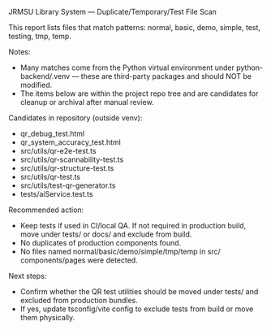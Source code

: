 JRMSU Library System — Duplicate/Temporary/Test File Scan

This report lists files that match patterns: normal, basic, demo, simple, test, testing, tmp, temp.

Notes:
- Many matches come from the Python virtual environment under python-backend/.venv — these are third-party packages and should NOT be modified.
- The items below are within the project repo tree and are candidates for cleanup or archival after manual review.

Candidates in repository (outside venv):
- qr_debug_test.html
- qr_system_accuracy_test.html
- src/utils/qr-e2e-test.ts
- src/utils/qr-scannability-test.ts
- src/utils/qr-structure-test.ts
- src/utils/qr-test.ts
- src/utils/test-qr-generator.ts
- tests/aiService.test.ts

Recommended action:
- Keep tests if used in CI/local QA. If not required in production build, move under tests/ or docs/ and exclude from build.
- No duplicates of production components found.
- No files named normal/basic/demo/simple/tmp/temp in src/ components/pages were detected.

Next steps:
- Confirm whether the QR test utilities should be moved under tests/ and excluded from production bundles.
- If yes, update tsconfig/vite config to exclude tests from build or move them physically.
